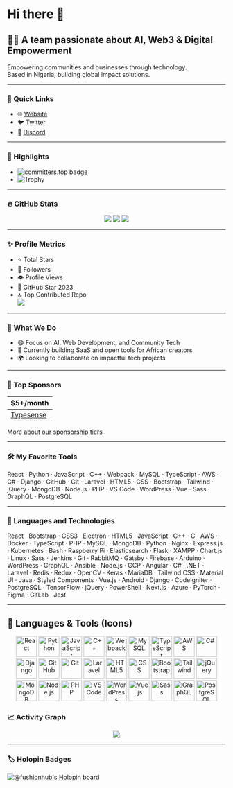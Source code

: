 
# Hi there 👋

## 👨‍💻 A team passionate about AI, Web3 & Digital Empowerment  
Empowering communities and businesses through technology.  
Based in Nigeria, building global impact solutions.

---

### 🔗 Quick Links  
- 🌐 [Website](https://fushionhub.online)  
- 🐦 [Twitter](https://twitter.com/FushionHub)  
- 💬 [Discord](https://discord.gg/fushionhub)

---

### 🏅 Highlights
- ![committers.top badge](https://user-badge.committers.top/nigeria_private/fushionhub.svg)
- ![Trophy](https://github-profile-trophy.vercel.app/?username=FushionHub&theme=gruvbox&no-frame=true&column=10)

---

### 🔥 GitHub Stats

<p align="center">
  <img src="https://streak-stats.demolab.com/?user=FushionHub&theme=gotham&hide_border=true" />
  <img src="https://github-readme-stats.vercel.app/api?username=FushionHub&show_icons=true&theme=gotham&include_all_commits=true&count_private=true&hide_border=true" />
  <img src="https://github-readme-stats.vercel.app/api/top-langs/?username=FushionHub&layout=compact&theme=gotham&hide_border=true" />
</p>

---

### ✨ Profile Metrics

- ⭐ Total Stars  
- 👥 Followers  
- 👁️ Profile Views  
- 🌟 GitHub Star 2023  
- 🔝 Top Contributed Repo  
  ![](https://github-contributor-stats.vercel.app/api?username=FushionHub&limit=5&theme=dark&combine_all_yearly_contributions=true)

---

### 💼 What We Do

- 😄 Focus on AI, Web Development, and Community Tech  
- 🚀 Currently building SaaS and open tools for African creators  
- 🌍 Looking to collaborate on impactful tech projects

---

### 🌠 Top Sponsors

| $5+/month |
|-----------|
| [Typesense](https://github.com/typesense) |

[More about our sponsorship tiers](https://github.com/sponsors/FushionHub)

---

### 🛠️ My Favorite Tools

React · Python · JavaScript · C++ · Webpack · MySQL · TypeScript · AWS · C# · Django · GitHub · Git · Laravel · HTML5 · CSS · Bootstrap · Tailwind · jQuery · MongoDB · Node.js · PHP · VS Code · WordPress · Vue · Sass · GraphQL · PostgreSQL

---

### 🧰 Languages and Technologies

React · Bootstrap · CSS3 · Electron · HTML5 · JavaScript · C++ · C · AWS · Docker · TypeScript · PHP · MySQL · MongoDB · Python · Nginx · Express.js · Kubernetes · Bash · Raspberry Pi · Elasticsearch · Flask · XAMPP · Chart.js · Linux · Sass · Jenkins · Git · RabbitMQ · Gatsby · Firebase · Arduino · WordPress · GraphQL · Ansible · Node.js · GCP · Angular · C# · .NET · Laravel · Redis · Redux · OpenCV · Keras · MariaDB · Tailwind CSS · Material UI · Java · Styled Components · Vue.js · Android · Django · CodeIgniter · PostgreSQL · TensorFlow · jQuery · PowerShell · Next.js · Azure · PyTorch · Figma · GitLab · Jest

---

## 🧰 Languages & Tools (Icons)
<p align="center">
  <img src="https://skillicons.dev/icons?i=react" alt="React" title="React" width="48" height="48" />
  <img src="https://skillicons.dev/icons?i=python" alt="Python" title="Python" width="48" height="48" />
  <img src="https://skillicons.dev/icons?i=javascript" alt="JavaScript" title="JavaScript" width="48" height="48" />
  <img src="https://skillicons.dev/icons?i=cpp" alt="C++" title="C++" width="48" height="48" />
  <img src="https://skillicons.dev/icons?i=webpack" alt="Webpack" title="Webpack" width="48" height="48" />
  <img src="https://skillicons.dev/icons?i=mysql" alt="MySQL" title="MySQL" width="48" height="48" />
  <img src="https://skillicons.dev/icons?i=typescript" alt="TypeScript" title="TypeScript" width="48" height="48" />
  <img src="https://skillicons.dev/icons?i=aws" alt="AWS" title="AWS" width="48" height="48" />
  <img src="https://skillicons.dev/icons?i=cs" alt="C#" title="C#" width="48" height="48" />
  <img src="https://skillicons.dev/icons?i=django" alt="Django" title="Django" width="48" height="48" />
  <img src="https://skillicons.dev/icons?i=github" alt="GitHub" title="GitHub" width="48" height="48" />
  <img src="https://skillicons.dev/icons?i=git" alt="Git" title="Git" width="48" height="48" />
  <img src="https://skillicons.dev/icons?i=laravel" alt="Laravel" title="Laravel" width="48" height="48" />
  <img src="https://skillicons.dev/icons?i=html" alt="HTML5" title="HTML5" width="48" height="48" />
  <img src="https://skillicons.dev/icons?i=css" alt="CSS" title="CSS" width="48" height="48" />
  <img src="https://skillicons.dev/icons?i=bootstrap" alt="Bootstrap" title="Bootstrap" width="48" height="48" />
  <img src="https://skillicons.dev/icons?i=tailwind" alt="Tailwind" title="Tailwind" width="48" height="48" />
  <img src="https://skillicons.dev/icons?i=jquery" alt="jQuery" title="jQuery" width="48" height="48" />
  <img src="https://skillicons.dev/icons?i=mongodb" alt="MongoDB" title="MongoDB" width="48" height="48" />
  <img src="https://skillicons.dev/icons?i=nodejs" alt="Node.js" title="Node.js" width="48" height="48" />
  <img src="https://skillicons.dev/icons?i=php" alt="PHP" title="PHP" width="48" height="48" />
  <img src="https://skillicons.dev/icons?i=vscode" alt="VS Code" title="VS Code" width="48" height="48" />
  <img src="https://skillicons.dev/icons?i=wordpress" alt="WordPress" title="WordPress" width="48" height="48" />
  <img src="https://skillicons.dev/icons?i=vue" alt="Vue.js" title="Vue.js" width="48" height="48" />
  <img src="https://skillicons.dev/icons?i=sass" alt="Sass" title="Sass" width="48" height="48" />
  <img src="https://skillicons.dev/icons?i=graphql" alt="GraphQL" title="GraphQL" width="48" height="48" />
  <img src="https://skillicons.dev/icons?i=postgresql" alt="PostgreSQL" title="PostgreSQL" width="48" height="48" />
</p>


### 📈 Activity Graph

<p align="center">
  <img src="https://github-readme-activity-graph.vercel.app/graph?username=FushionHub&theme=react-dark&hide_border=true&area=true" />
</p>

---

### 🏷️ Holopin Badges

[![@fushionhub's Holopin board](https://holopin.me/fushionhub)](https://holopin.io/@fushionhub)
